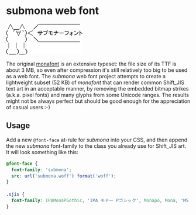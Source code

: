 # submona web font

![サブモナーフォント](submona.png)

The original [monafont](http://monafont.sourceforge.net/) is an extensive typeset: the file size of its TTF is about 3 MB, so even after compression it's still relatively too big to be used as a web font. The *submona* web font project attempts to create a lightweight subset (52 KB) of *monafont* that can render common Shift_JIS text art in an acceptable manner, by removing the embedded bitmap strikes (a.k.a. pixel fonts) and many glyphs from some Unicode ranges. The results might not be always perfect but should be good enough for the appreciation of casual users :-)

## Usage

Add a new `@font-face` at-rule for *submona* into your CSS, and then append the new *submona* font-family to the class you already use for Shift_JIS art. It will look something like this:

```css
@font-face {
  font-family: 'submona';
  src: url('submona.woff') format('woff');
}

.sjis {
  font-family: IPAMonaPGothic, 'IPA モナー Pゴシック', Monapo, Mona, 'MS Pgothic', 'MS Pゴシック', submona;
}
```
